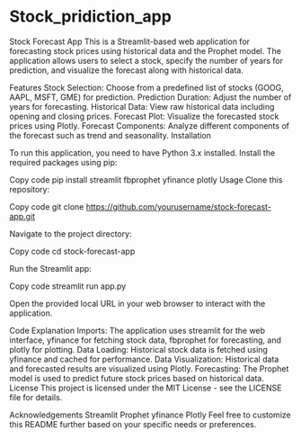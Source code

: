 # Stock_pridiction_app
Stock Forecast App
This is a Streamlit-based web application for forecasting stock prices using historical data and the Prophet model. The application allows users to select a stock, specify the number of years for prediction, and visualize the forecast along with historical data.

Features
Stock Selection: Choose from a predefined list of stocks (GOOG, AAPL, MSFT, GME) for prediction.
Prediction Duration: Adjust the number of years for forecasting.
Historical Data: View raw historical data including opening and closing prices.
Forecast Plot: Visualize the forecasted stock prices using Plotly.
Forecast Components: Analyze different components of the forecast such as trend and seasonality.
Installation


To run this application, you need to have Python 3.x installed. Install the required packages using pip:

Copy code
pip install streamlit fbprophet yfinance plotly
Usage
Clone this repository:


Copy code
git clone https://github.com/yourusername/stock-forecast-app.git

Navigate to the project directory:

Copy code
cd stock-forecast-app

Run the Streamlit app:

Copy code
streamlit run app.py

Open the provided local URL in your web browser to interact with the application.

Code Explanation
Imports: The application uses streamlit for the web interface, yfinance for fetching stock data, fbprophet for forecasting, and plotly for plotting.
Data Loading: Historical stock data is fetched using yfinance and cached for performance.
Data Visualization: Historical data and forecasted results are visualized using Plotly.
Forecasting: The Prophet model is used to predict future stock prices based on historical data.
License
This project is licensed under the MIT License - see the LICENSE file for details.

Acknowledgements
Streamlit
Prophet
yfinance
Plotly
Feel free to customize this README further based on your specific needs or preferences.
